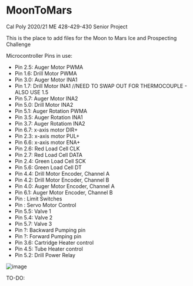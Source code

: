 # MoonToMars
Cal Poly 2020/21 ME 428-429-430 Senior Project

This is the place to add files for the Moon to Mars Ice and Prospecting Challenge

Microcontroller Pins in use:
- Pin 2.5: Auger Motor PWMA
- Pin 1.6: Drill Motor PWMA
- Pin 3.0: Auger Motor INA1
- Pin 1.7: Drill Motor INA1 //NEED TO SWAP OUT FOR THERMOCOUPLE - ALSO USE 1.5
- Pin 5.7: Auger Motor INA2
- Pin 5.0: Drill Motor INA2
- Pin 5.1: Auger Rotation PWMA
- Pin 3.5: Auger Rotation INA1
- Pin 3.7: Auger Rotatiom INA2
- Pin 6.7: x-axis motor DIR+
- Pin 2.3: x-axis motor PUL+
- Pin 6.6: x-axis motor ENA+
- Pin 2.6: Red Load Cell CLK
- Pin 2.7: Red Load Cell DATA
- Pin 2.4: Green Load Cell SCK
- Pin 5.6: Green Load Cell DT
- Pin 4.4: Drill Motor Encoder, Channel A
- Pin 4.2: Drill Motor Encoder, Channel B
- Pin 4.0: Auger Motor Encoder, Channel A
- Pin 6.1: Auger Motor Encoder, Channel B
- Pin : Limit Switches
- Pin : Servo Motor Control
- Pin 5.5: Valve 1
- Pin 5.4: Valve 2
- Pin 5.7: Valve 3
- Pin ?: Backward Pumping pin
- Pin ?: Forward Pumping pin
- Pin 3.6: Cartridge Heater control
- Pin 4.5: Tube Heater control
- Pin 5.2: Drill Power Relay

![image](https://user-images.githubusercontent.com/77028155/118193241-3a872d00-b3fc-11eb-9db4-af6711f70764.png)

TO-DO:
